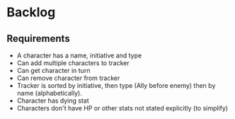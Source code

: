 # Backlog
## Requirements
 - A character has a name, initiative and type
 - Can add multiple characters to tracker
 - Can get character in turn
 - Can remove character from tracker
 - Tracker is sorted by initiative, then type (Ally before enemy)
   then by name (alphabetically).
 - Character has dying stat
 - Characters don't have HP or other stats not stated explicitly (to simplify)